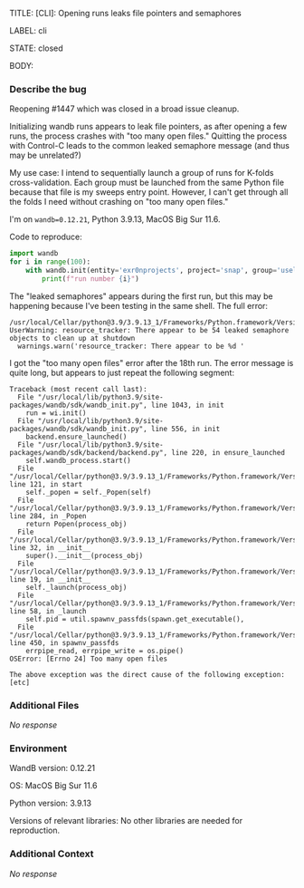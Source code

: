 TITLE:
[CLI]: Opening runs leaks file pointers and semaphores

LABEL:
cli

STATE:
closed

BODY:
### Describe the bug

Reopening #1447 which was closed in a broad issue cleanup. 

Initializing wandb runs appears to leak file pointers, as after opening a few runs, the process crashes with "too many open files." Quitting the process with Control-C leads to the common leaked semaphore message (and thus may be unrelated?) 

My use case: I intend to sequentially launch a group of runs for K-folds cross-validation. Each group must be launched from the same Python file because that file is my sweeps entry point. However, I can't get through all the folds I need without crashing on "too many open files." 

I'm on `wandb=0.12.21`, Python 3.9.13, MacOS Big Sur 11.6. 

Code to reproduce:
```python
import wandb
for i in range(100):
    with wandb.init(entity='exr0nprojects', project='snap', group='useless'):
        print(f"run number {i}")
```

The "leaked semaphores" appears during the first run, but this may be happening because I've been testing in the same shell. The full error:
```shell
/usr/local/Cellar/python@3.9/3.9.13_1/Frameworks/Python.framework/Versions/3.9/lib/python3.9/multiprocessing/resource_tracker.py:216: UserWarning: resource_tracker: There appear to be 54 leaked semaphore objects to clean up at shutdown
  warnings.warn('resource_tracker: There appear to be %d '
```

I got the "too many open files" error after the 18th run. The error message is quite long, but appears to just repeat the following segment:

```shell
Traceback (most recent call last):
  File "/usr/local/lib/python3.9/site-packages/wandb/sdk/wandb_init.py", line 1043, in init
    run = wi.init()
  File "/usr/local/lib/python3.9/site-packages/wandb/sdk/wandb_init.py", line 556, in init
    backend.ensure_launched()
  File "/usr/local/lib/python3.9/site-packages/wandb/sdk/backend/backend.py", line 220, in ensure_launched
    self.wandb_process.start()
  File "/usr/local/Cellar/python@3.9/3.9.13_1/Frameworks/Python.framework/Versions/3.9/lib/python3.9/multiprocessing/process.py", line 121, in start
    self._popen = self._Popen(self)
  File "/usr/local/Cellar/python@3.9/3.9.13_1/Frameworks/Python.framework/Versions/3.9/lib/python3.9/multiprocessing/context.py", line 284, in _Popen
    return Popen(process_obj)
  File "/usr/local/Cellar/python@3.9/3.9.13_1/Frameworks/Python.framework/Versions/3.9/lib/python3.9/multiprocessing/popen_spawn_posix.py", line 32, in __init__
    super().__init__(process_obj)
  File "/usr/local/Cellar/python@3.9/3.9.13_1/Frameworks/Python.framework/Versions/3.9/lib/python3.9/multiprocessing/popen_fork.py", line 19, in __init__
    self._launch(process_obj)
  File "/usr/local/Cellar/python@3.9/3.9.13_1/Frameworks/Python.framework/Versions/3.9/lib/python3.9/multiprocessing/popen_spawn_posix.py", line 58, in _launch
    self.pid = util.spawnv_passfds(spawn.get_executable(),
  File "/usr/local/Cellar/python@3.9/3.9.13_1/Frameworks/Python.framework/Versions/3.9/lib/python3.9/multiprocessing/util.py", line 450, in spawnv_passfds
    errpipe_read, errpipe_write = os.pipe()
OSError: [Errno 24] Too many open files

The above exception was the direct cause of the following exception: [etc]
```

### Additional Files

_No response_

### Environment

WandB version: 0.12.21

OS: MacOS Big Sur 11.6

Python version: 3.9.13

Versions of relevant libraries: No other libraries are needed for reproduction.


### Additional Context

_No response_

